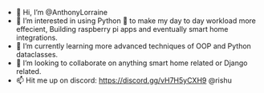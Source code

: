 - 👋 Hi, I’m @AnthonyLorraine
- 👀 I’m interested in using Python 🐍 to make my day to day workload more effecient, Building raspberry pi apps and eventually smart home integrations.
- 🌱 I’m currently learning more advanced techniques of OOP and Python dataclasses.
- 💞️ I’m looking to collaborate on anything smart home related or Django related.
- 📫 Hit me up on discord: https://discord.gg/vH7H5yCXH9 @rishu


<!---
AnthonyLorraine/AnthonyLorraine is a ✨ special ✨ repository because its `README.md` (this file) appears on your GitHub profile.
You can click the Preview link to take a look at your changes.
--->
